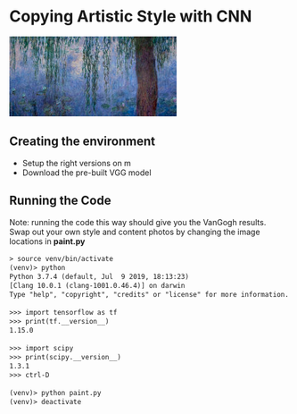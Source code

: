 # Copying Artistic Style with CNN

![](./monet.jpg)

## Creating the environment
- Setup the right versions on m
- Download the pre-built VGG model

## Running the Code
Note: running the code this way should give you the VanGogh results. <BR>
Swap out your own style and content photos by changing the image locations in <b>paint.py</b> <BR>  

```
> source venv/bin/activate
(venv)> python 
Python 3.7.4 (default, Jul  9 2019, 18:13:23)
[Clang 10.0.1 (clang-1001.0.46.4)] on darwin
Type "help", "copyright", "credits" or "license" for more information.

>>> import tensorflow as tf
>>> print(tf.__version__)
1.15.0

>>> import scipy
>>> print(scipy.__version__)
1.3.1
>>> ctrl-D

(venv)> python paint.py
(venv)> deactivate
```
